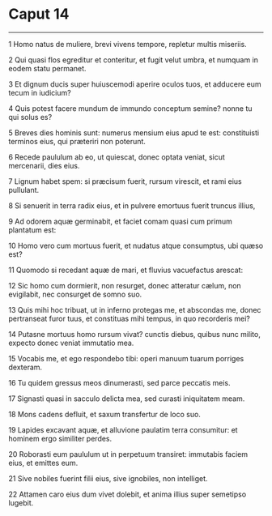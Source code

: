# Caput 14

***

1 Homo natus de muliere, brevi vivens tempore, repletur multis miseriis.

2 Qui quasi flos egreditur et conteritur, et fugit velut umbra, et numquam in eodem statu permanet.

3 Et dignum ducis super huiuscemodi aperire oculos tuos, et adducere eum tecum in iudicium?

4 Quis potest facere mundum de immundo conceptum semine? nonne tu qui solus es?

5 Breves dies hominis sunt: numerus mensium eius apud te est: constituisti terminos eius, qui præteriri non poterunt.

6 Recede paululum ab eo, ut quiescat, donec optata veniat, sicut mercenarii, dies eius.

7 Lignum habet spem: si præcisum fuerit, rursum virescit, et rami eius pullulant.

8 Si senuerit in terra radix eius, et in pulvere emortuus fuerit truncus illius,

9 Ad odorem aquæ germinabit, et faciet comam quasi cum primum plantatum est:

10 Homo vero cum mortuus fuerit, et nudatus atque consumptus, ubi quæso est?

11 Quomodo si recedant aquæ de mari, et fluvius vacuefactus arescat:

12 Sic homo cum dormierit, non resurget, donec atteratur cælum, non evigilabit, nec consurget de somno suo.

13 Quis mihi hoc tribuat, ut in inferno protegas me, et abscondas me, donec pertranseat furor tuus, et constituas mihi tempus, in quo recorderis mei?

14 Putasne mortuus homo rursum vivat? cunctis diebus, quibus nunc milito, expecto donec veniat immutatio mea.

15 Vocabis me, et ego respondebo tibi: operi manuum tuarum porriges dexteram.

16 Tu quidem gressus meos dinumerasti, sed parce peccatis meis.

17 Signasti quasi in sacculo delicta mea, sed curasti iniquitatem meam.

18 Mons cadens defluit, et saxum transfertur de loco suo.

19 Lapides excavant aquæ, et alluvione paulatim terra consumitur: et hominem ergo similiter perdes.

20 Roborasti eum paululum ut in perpetuum transiret: immutabis faciem eius, et emittes eum.

21 Sive nobiles fuerint filii eius, sive ignobiles, non intelliget.

22 Attamen caro eius dum vivet dolebit, et anima illius super semetipso lugebit.

